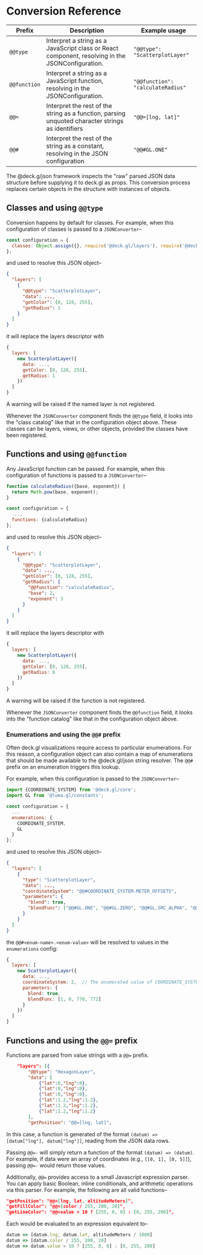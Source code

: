# Conversion Reference

| Prefix | Description | Example usage |
| --- | --- | --- |
| `@@type` | Interpret a string as a JavaScript class or React component, resolving in the JSONConfiguration. | `"@@type": "ScatterplotLayer"`
| `@@function` | Interpret a string as a JavaScript function, resolving in the JSONConfiguration. | `"@@function": "calculateRadius"`
| `@@=` | Interpret the rest of the string as a function, parsing unquoted character strings as identifiers | `"@@=[lng, lat]"`
| `@@#` | Interpret the rest of the string as a constant, resolving in the JSON configuration | `"@@#GL.ONE"`


The @deck.g/json framework inspects the "raw" parsed JSON data structure before supplying it to deck.gl as props. This conversion process replaces certain objects in the structure with instances of objects.

## Classes and using `@@type`

Conversion happens by default for classes. For example, when this configuration of classes is passed to a
 `JSONConverter`–

```js
const configuration = {
  classes: Object.assign({}, require('@deck.gl/layers'), require('@deck.gl/aggregation-layers'))
};
```

and used to resolve this JSON object–

```json
{
  "layers": [
    {
      "@@type": "ScatterplotLayer",
      "data": ...,
      "getColor": [0, 128, 255],
      "getRadius": 1
    }
  ]
}
```

it will replace the layers descriptor with

```js
{
  layers: [
    new ScatterplotLayer({
      data: ...,
      getColor: [0, 128, 255],
      getRadius: 1
    })
  ]
}
```

A warning will be raised if the named layer is not registered.

Whenever the `JSONConverter` component finds the `@@type` field, it looks into the "class catalog"
like that in the configuration object above. These classes can be layers, views, or other objects,
 provided the classes have been registered.


## Functions and using `@@function`

Any JavaScript function can be passed. For example, when this configuration of functions is passed to a
`JSONConverter`–

```js
function calculateRadius({base, exponent}) {
  return Math.pow(base, exponent);
}

const configuration = {
  ...,
  functions: {calculateRadius}
};
```

and used to resolve this JSON object–

```json
{
  "layers": [
    {
      "@@type": "ScatterplotLayer",
      "data": ...,
      "getColor": [0, 128, 255],
      "getRadius": {
        "@@function": "calculateRadius",
        "base": 2,
        "exponent": 3
      }
    }
  ]
}
```

it will replace the layers descriptor with

```js
{
  layers: [
    new ScatterplotLayer({
      data: ...,
      getColor: [0, 128, 255],
      getRadius: 8
    })
  ]
}
```

A warning will be raised if the function is not registered.

Whenever the `JSONConverter` component finds the `@@function` field, it looks into the "function catalog"
like that in the configuration object above.


### Enumerations and using the `@@#` prefix

Often deck.gl visualizations require access to particular enumerations. For this reason, a configuration
 object can also contain a map of enumerations that should be made available to the @deck.gl/json string
resolver. The `@@#` prefix on an enumeration triggers this lookup.

For example, when this configuration is passed to the `JSONConverter`–

```js
import {COORDINATE_SYSTEM} from '@deck.gl/core';
import GL from '@luma.gl/constants';

const configuration = {
  ...
  enumerations: {
    COORDINATE_SYSTEM,
    GL
  }
};
```

and used to resolve this JSON object–

```json
{
  "layers": [
    {
      "type": "ScatterplotLayer",
      "data": ...,
      "coordinateSystem": "@@#COORDINATE_SYSTEM.METER_OFFSETS",
      "parameters": {
        "blend": true,
        "blendFunc": ["@@#GL.ONE", "@@#GL.ZERO", "@@#GL.SRC_ALPHA", "@@#GL.DST_ALPHA"]
      }
    }
  ]
}
```

the `@@#<enum-name>.<enum-value>` will be resolved to values in the `enumerations` config:

```js
{
  layers: [
    new ScatterplotLayer({
      data: ...,
      coordinateSystem: 2,  // The enumerated value of COORDINATE_SYSTEM.METER_OFFSETS
      parameters: {
        blend: true,
        blendFunc: [1, 0, 770, 772]
      }
    })
  ]
}
```

## Functions and using the `@@=` prefix

Functions are parsed from value strings with a `@@=` prefix.

```json
    "layers": [{
        "@@type": "HexagonLayer",
        "data": [
            {"lat":0,"lng":0},
            {"lat":0,"lng":0},
            {"lat":0,"lng":0},
            {"lat":1.2,"lng":1.2},
            {"lat":1.2,"lng":1.2},
            {"lat":1.2,"lng":1.2}
        ],
        "getPosition": "@@=[lng, lat]",
```

In this case, a function is generated of the format `(datum) => [datum["lng"], datum["lng"]]`, reading
from the JSON data rows.

Passing `@@=-` will simply return a function of the format `(datum) => (datum)`. For example, if data were
an array of coordinates (e.g., `[[0, 1], [0, 5]]`), passing `@@=-` would return those values.

Additionally, `@@=` provides access to a small Javascript expression parser. You can apply basic Boolean,
inline conditionals, and arithmetic operations via this parser.
For example, the following are all valid functions–

```json
"getPosition": "@@=[lng, lat, altitudeMeters]",
"getFillColor": "@@=[color / 255, 200, 20]",
"getLineColor": "@@=value > 10 ? [255, 0, 0] : [0, 255, 200]",
```

Each would be evaluated to an expression equivalent to–

```javascript
datum => [datum.lng, datum.lat, altitudeMeters / 1000]
datum => [datum.color / 255, 200, 20]
datum => datum.value > 10 ? [255, 0, 0] : [0, 255, 200]
```
